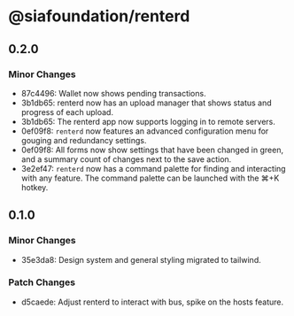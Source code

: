# @siafoundation/renterd

## 0.2.0

### Minor Changes

- 87c4496: Wallet now shows pending transactions.
- 3b1db65: renterd now has an upload manager that shows status and progress of each upload.
- 3b1db65: The renterd app now supports logging in to remote servers.
- 0ef09f8: `renterd` now features an advanced configuration menu for gouging and redundancy settings.
- 0ef09f8: All forms now show settings that have been changed in green, and a summary count of changes next to the save action.
- 3e2ef47: `renterd` now has a command palette for finding and interacting with any feature. The command palette can be launched with the ⌘+K hotkey.

## 0.1.0

### Minor Changes

- 35e3da8: Design system and general styling migrated to tailwind.

### Patch Changes

- d5caede: Adjust renterd to interact with bus, spike on the hosts feature.
